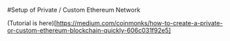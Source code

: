 #Setup of Private / Custom Ethereum Network


(Tutorial is here)[https://medium.com/coinmonks/how-to-create-a-private-or-custom-ethereum-blockchain-quickly-606c031f92e5]
